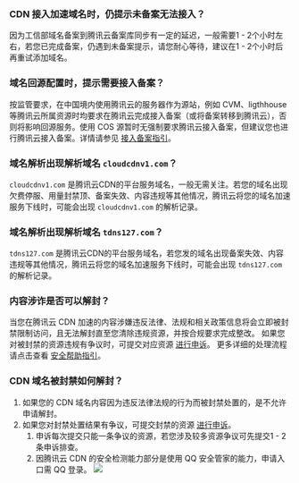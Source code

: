 ### CDN 接入加速域名时，仍提示未备案无法接入？
因为工信部域名备案到腾讯云备案库同步有一定的延迟，一般需要1 - 2个小时左右，若您已完成备案，仍遇到未备案提示，请您耐心等待，建议在1 - 2个小时后再重试添加域名。

### 域名回源配置时，提示需要接入备案？
按监管要求，在中国境内使用腾讯云的服务器作为源站，例如 CVM、ligthhouse 等腾讯云所属资源时均要求在腾讯云完成接入备案（或将备案转移到腾讯云），否则将影响回源服务。使用 COS 源暂时无强制要求腾讯云接入备案，但建议您也进行腾讯云接入备案。详情请参见 [接入备案指引](https://cloud.tencent.com/document/product/243/19024)。

### 域名解析出现解析域名 `cloudcdnv1.com`？
`cloudcdnv1.com` 是腾讯云CDN的平台服务域名，一般无需关注。若您的域名出现欠费停服、用量封禁顶、备案失效、内容违规等其他情况，腾讯云将您的域名加速服务下线时，可能会出现 `cloudcdnv1.com` 的解析记录。

### 域名解析出现解析域名 `tdns127.com`？
`tdns127.com` 是腾讯云CDN的平台服务域名，若您发的域名出现备案失效、内容违规等其他情况，腾讯云将您的域名加速服务下线时，可能会出现 `tdns127.com` 的解析记录。

### 内容涉诈是否可以解封？
当您在腾讯云 CDN 加速的内容涉嫌违反法律、法规和相关政策信息将会立即被封禁限制访问，且无法解封直至您清除违规资源，并按合规要求完成整改。
如果您对被封禁的资源违规有争议时，可提交对应资源 [进行申诉](https://m.qq.com/complaint)。
更多详细的处理流程请点击查看 [安全帮助指引](https://cloud.tencent.com/document/product/301/9610)。

### CDN 域名被封禁如何解封？

1. 如果您的 CDN 域名内容因为违反法律法规的行为而被封禁处置的，是不允许申请解封。
2. 如果您对封禁处置结果有争议，可提交封禁的资源 [进行申诉](https://m.qq.com/complaint/login)。
	1. 申诉每次提交只能一条争议的资源，若您涉及较多资源争议可先提交1 - 2条申诉排查。 
	2. 因腾讯云 CDN 的安全检测能力部分是使用 QQ 安全管家的能力，申请入口需 QQ 登录。
		![](https://qcloudimg.tencent-cloud.cn/raw/70c1e504a23c6af832a2bdabe5f74314.png)

